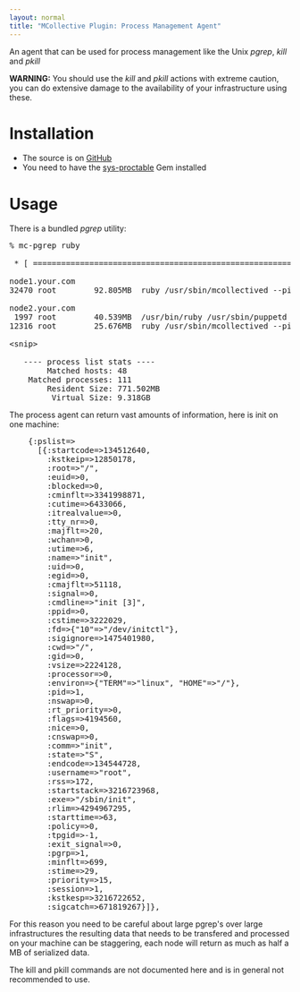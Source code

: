 ```yaml
---
layout: normal
title: "MCollective Plugin: Process Management Agent"
---
```


An agent that can be used for process management like the Unix _pgrep_, _kill_ and _pkill_

**WARNING:** You should use the _kill_ and _pkill_ actions with extreme caution, you can do extensive damage to the availability of your infrastructure using these.

Installation
============

 * The source is on [GitHub](https://github.com/puppetlabs/mcollective-plugins/tree/master/agent/process/)
 * You need to have the [sys-proctable](http://raa.ruby-lang.org/project/sys-proctable/) Gem installed

Usage
=====

There is a bundled _pgrep_ utility:

<pre>
% mc-pgrep ruby

 * [ ============================================================> ] 48 / 48

node1.your.com
32470 root        92.805MB  ruby /usr/sbin/mcollectived --pid=/var/run/mcollectived.pid 

node2.your.com
 1997 root        40.539MB  /usr/bin/ruby /usr/sbin/puppetd --onetime
12316 root        25.676MB  ruby /usr/sbin/mcollectived --pid=/var/run/mcollectived.pid 

&lt;snip&gt;

   ---- process list stats ----
        Matched hosts: 48
    Matched processes: 111
        Resident Size: 771.502MB
         Virtual Size: 9.318GB
</pre>

The process agent can return vast amounts of information, here is init on one machine:

<pre>
    {:pslist=>
      [{:startcode=>134512640,
        :kstkeip=>12850178,
        :root=>"/",
        :euid=>0,
        :blocked=>0,
        :cminflt=>3341998871,
        :cutime=>6433066,
        :itrealvalue=>0,
        :tty_nr=>0,
        :majflt=>20,
        :wchan=>0,
        :utime=>6,
        :name=>"init",
        :uid=>0,
        :egid=>0,
        :cmajflt=>51118,
        :signal=>0,
        :cmdline=>"init [3]",
        :ppid=>0,
        :cstime=>3222029,
        :fd=>{"10"=>"/dev/initctl"},
        :sigignore=>1475401980,
        :cwd=>"/",
        :gid=>0,
        :vsize=>2224128,
        :processor=>0,
        :environ=>{"TERM"=>"linux", "HOME"=>"/"},
        :pid=>1,
        :nswap=>0,
        :rt_priority=>0,
        :flags=>4194560,
        :nice=>0,
        :cnswap=>0,
        :comm=>"init",
        :state=>"S",
        :endcode=>134544728,
        :username=>"root",
        :rss=>172,
        :startstack=>3216723968,
        :exe=>"/sbin/init",
        :rlim=>4294967295,
        :starttime=>63,
        :policy=>0,
        :tpgid=>-1,
        :exit_signal=>0,
        :pgrp=>1,
        :minflt=>699,
        :stime=>29,
        :priority=>15,
        :session=>1,
        :kstkesp=>3216722652,
        :sigcatch=>671819267}]},
</pre>

For this reason you need to be careful about large pgrep's over large infrastructures the resulting data that needs to be transfered and processed on your machine can be staggering, each node will return as much as half a MB of serialized data.

The kill and pkill commands are not documented here and is in general not recommended to use.
